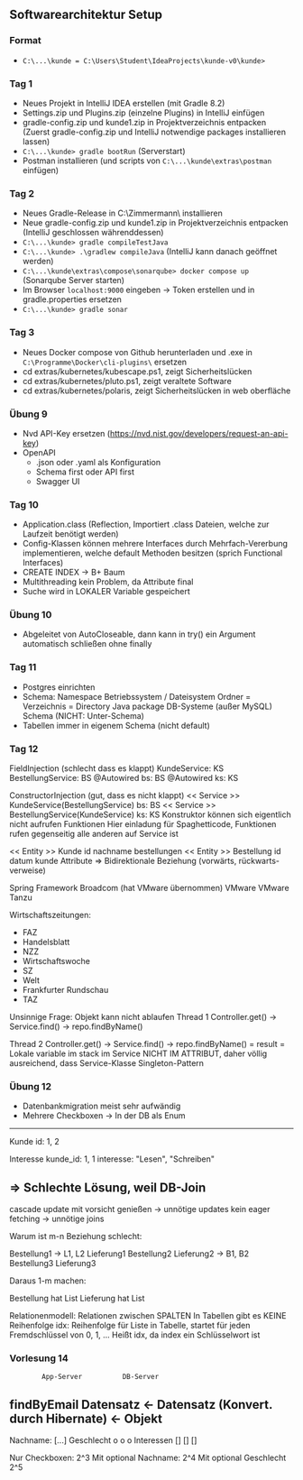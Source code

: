 ## Softwarearchitektur Setup

### Format
* ``C:\...\kunde = C:\Users\Student\IdeaProjects\kunde-v0\kunde>``

### Tag 1
* Neues Projekt in IntelliJ IDEA erstellen (mit Gradle 8.2)
* Settings.zip und Plugins.zip (einzelne Plugins) in IntelliJ einfügen
* gradle-config.zip und kunde1.zip in Projektverzeichnis entpacken (Zuerst gradle-config.zip und IntelliJ notwendige packages installieren lassen)
* ``C:\...\kunde> gradle bootRun`` (Serverstart)
* Postman installieren (und scripts von ``C:\...\kunde\extras\postman`` einfügen)

### Tag 2
* Neues Gradle-Release in C:\Zimmermann\ installieren
* Neue gradle-config.zip und kunde1.zip in Projektverzeichnis entpacken (IntelliJ geschlossen währenddessen)
* ``C:\...\kunde> gradle compileTestJava``
* ``C:\...\kunde> .\gradlew compileJava`` (IntelliJ kann danach geöffnet werden)
* ``C:\...\kunde\extras\compose\sonarqube> docker compose up`` (Sonarqube Server starten)
* Im Browser ``localhost:9000`` eingeben → Token erstellen und in gradle.properties ersetzen
* ``C:\...\kunde> gradle sonar``

### Tag 3
* Neues Docker compose von Github herunterladen und .exe in ``C:\Programme\Docker\cli-plugins\`` ersetzen
* cd extras/kubernetes/kubescape.ps1, zeigt Sicherheitslücken
* cd extras/kubernetes/pluto.ps1, zeigt veraltete Software
* cd extras/kubernetes/polaris, zeigt Sicherheitslücken in web oberfläche

### Übung 9
* Nvd API-Key ersetzen (https://nvd.nist.gov/developers/request-an-api-key)
* OpenAPI
  * .json oder .yaml als Konfiguration
  * Schema first oder API first
  * Swagger UI

### Tag 10
* Application.class (Reflection, Importiert .class Dateien, welche zur Laufzeit benötigt werden)
* Config-Klassen können mehrere Interfaces durch Mehrfach-Vererbung implementieren, welche default Methoden besitzen (sprich Functional Interfaces)
* CREATE INDEX -> B+ Baum
* Multithreading kein Problem, da Attribute final
* Suche wird in LOKALER Variable gespeichert

### Übung 10
* Abgeleitet von AutoCloseable, dann kann in try() ein Argument automatisch schließen ohne finally

### Tag 11
* Postgres einrichten
* Schema:
Namespace
  Betriebssystem / Dateisystem
    Ordner = Verzeichnis = Directory
  Java
    package
  DB-Systeme (außer MySQL)
    Schema (NICHT: Unter-Schema)
* Tabellen immer in eigenem Schema (nicht default)

### Tag 12
FieldInjection (schlecht dass es klappt)
KundeService: KS               BestellungService: BS
  @Autowired bs: BS              @Autowired ks: KS

ConstructorInjection (gut, dass es nicht klappt)
<< Service >>
KundeService(BestellungService)
  bs: BS
<< Service >>
BestellungService(KundeService)
  ks: KS
Konstruktor können sich eigentlich nicht aufrufen
Funktionen
Hier einladung für Spaghetticode, Funktionen rufen gegenseitig alle anderen auf
Service ist

<< Entity >>
Kunde
  id
  nachname
  bestellungen
<< Entity >>
Bestellung
  id
  datum
  kunde
Attribute
=> Bidirektionale Beziehung (vorwärts, rückwarts-verweise)


Spring Framework
  Broadcom (hat VMware übernommen)
    VMware
      VMware Tanzu

Wirtschaftszeitungen:
  - FAZ
  - Handelsblatt
  - NZZ
  - Wirtschaftswoche
  - SZ
  - Welt
  - Frankfurter Rundschau
  - TAZ

Unsinnige Frage: Objekt kann nicht ablaufen
Thread 1
  Controller.get() -> Service.find() -> repo.findByName()

Thread 2
  Controller.get() -> Service.find() -> repo.findByName()
  = result = Lokale variable im stack im Service NICHT IM ATTRIBUT, daher völlig ausreichend, dass Service-Klasse Singleton-Pattern


### Übung 12
* Datenbankmigration meist sehr aufwändig
* Mehrere Checkboxen -> In der DB als Enum
---------------------------
Kunde
  id: 1, 2

Interesse
  kunde_id: 1, 1
  interesse: "Lesen", "Schreiben"

=> Schlechte Lösung, weil DB-Join
---------------------------
cascade update mit vorsicht genießen -> unnötige updates
kein eager fetching -> unnötige joins

Warum ist m-n Beziehung schlecht:

Bestellung1 -> L1, L2         Lieferung1
Bestellung2                   Lieferung2 -> B1, B2
Bestellung3                   Lieferung3

Daraus 1-m machen:

Bestellung hat List<Lieferung>
Lieferung hat List<Bestellung>

Relationenmodell: Relationen zwischen SPALTEN
In Tabellen gibt es KEINE Reihenfolge
idx: Reihenfolge für Liste in Tabelle, startet für jeden Fremdschlüssel von 0, 1, ...
Heißt idx, da index ein Schlüsselwort ist


### Vorlesung 14
            App-Server          DB-Server
findByEmail                     Datensatz
                              <-
                      Datensatz (Konvert. durch Hibernate)
                    <-
             Objekt
--------------------------------------------------
Nachname: [...]
Geschlecht o o o
Interessen [] [] []

Nur Checkboxen: 2^3
Mit optional Nachname: 2^4
Mit optional Geschlecht 2^5
